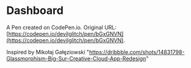 # Dashboard

A Pen created on CodePen.io. Original URL: [https://codepen.io/devilglitch/pen/bGxGNVN](https://codepen.io/devilglitch/pen/bGxGNVN).

Inspired by Mikołaj Gałęziowski
"https://dribbble.com/shots/14831798-Glassmorphism-Big-Sur-Creative-Cloud-App-Redesign"